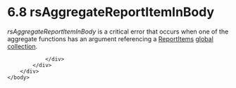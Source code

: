 <html dir="LTR" xmlns:mshelp="http://msdn.microsoft.com/mshelp" xmlns:ddue="http://ddue.schemas.microsoft.com/authoring/2003/5" xmlns:xlink="http://www.w3.org/1999/xlink" xmlns:tool="http://www.microsoft.com/tooltip">
    <head>
        <meta http-equiv="Content-Type" content="text/html; CHARSET=utf-8"></meta>
        <meta name="save" content="history"></meta>
        <title>6.8 rsAggregateReportItemInBody</title>
        <xml>
            <mshelp:toctitle title="6.8 rsAggregateReportItemInBody"></mshelp:toctitle>
            <mshelp:rltitle title="[MS-RDL]: rsAggregateReportItemInBody"></mshelp:rltitle>
            <mshelp:keyword index="A" term="c73078e8-7ff0-4a98-a89a-7b0ab2714b45"></mshelp:keyword>
            <mshelp:attr name="DCSext.ContentType" value="open specification"></mshelp:attr>
            <mshelp:attr name="AssetID" value="c73078e8-7ff0-4a98-a89a-7b0ab2714b45"></mshelp:attr>
            <mshelp:attr name="TopicType" value="kbRef"></mshelp:attr>
            <mshelp:attr name="DCSext.Title" value="[MS-RDL]: rsAggregateReportItemInBody" />
        </xml>
    </head>
    <body>
        <div id="header">
            <h1 class="heading">6.8 rsAggregateReportItemInBody</h1>
        </div>
        <div id="mainSection">
            <div id="mainBody">
                <div id="allHistory" class="saveHistory"></div>
                <div id="sectionSection0" class="section" name="collapseableSection">
                    

<p><i>rsAggregateReportItemInBody</i> is a critical error that
occurs when one of the aggregate functions has an argument referencing a <a href="c5fef915-e842-43b4-91f9-56af4eb15be0.htm">ReportItems</a> <a href="b2482b3f-74ab-4ca8-a9e5-c07955011743.htm#gt_dc73cb0c-53f5-4b67-83c8-b28cd60bd2d9">global collection</a>. </p>


                </div>
            </div>
        </div>
    </body>
</html>